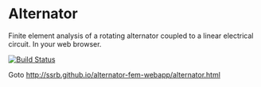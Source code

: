 Alternator
==========
Finite element analysis of a rotating alternator coupled to a linear electrical circuit. In your web browser.

[![Build Status](https://travis-ci.org/ssrb/alternator-fem-webapp.png)](https://travis-ci.org/ssrb/alternator-fem-webapp)

Goto http://ssrb.github.io/alternator-fem-webapp/alternator.html